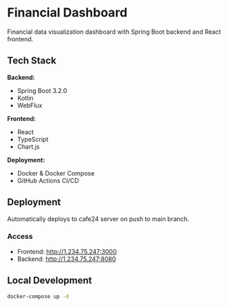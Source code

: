 # Financial Dashboard

Financial data visualization dashboard with Spring Boot backend and React frontend.

## Tech Stack

**Backend:**
- Spring Boot 3.2.0
- Kotlin
- WebFlux

**Frontend:**
- React
- TypeScript
- Chart.js

**Deployment:**
- Docker & Docker Compose
- GitHub Actions CI/CD

## Deployment

Automatically deploys to cafe24 server on push to main branch.

### Access
- Frontend: http://1.234.75.247:3000
- Backend: http://1.234.75.247:8080

## Local Development

```bash
docker-compose up -d
```
